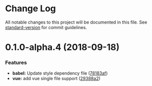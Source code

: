 # Change Log

All notable changes to this project will be documented in this file. See [standard-version](https://github.com/conventional-changelog/standard-version) for commit guidelines.

<a name="0.1.0-alpha.4"></a>
# 0.1.0-alpha.4 (2018-09-18)


### Features

* **babel:** Update style dependency file ([78183af](https://github.com/Hucy/component-build-script/commit/78183af))
* **vue:** add vue single file support ([29388a2](https://github.com/Hucy/component-build-script/commit/29388a2))
